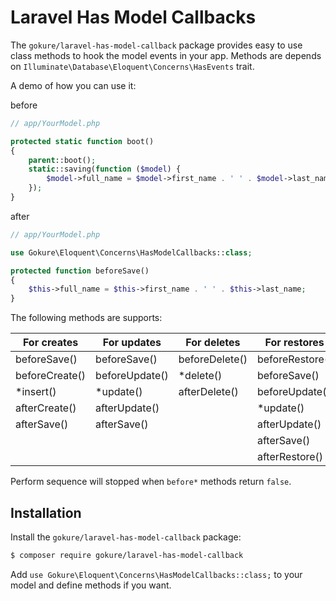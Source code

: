 # Laravel Has Model Callbacks

The `gokure/laravel-has-model-callback` package provides easy to use class methods to hook the model events in your app. Methods are depends on `Illuminate\Database\Eloquent\Concerns\HasEvents` trait.

A demo of how you can use it:

before

```php
// app/YourModel.php

protected static function boot()
{
    parent::boot();
    static::saving(function ($model) {
        $model->full_name = $model->first_name . ' ' . $model->last_name;
    });
}
```

after

```php
// app/YourModel.php

use Gokure\Eloquent\Concerns\HasModelCallbacks::class;

protected function beforeSave()
{
    $this->full_name = $this->first_name . ' ' . $this->last_name;
}
```

The following methods are supports:

| For creates    | For updates       | For deletes       | For restores      |
|----------------|-------------------|-------------------|-------------------|
| beforeSave()   | beforeSave()      | beforeDelete()    | beforeRestore()   |
| beforeCreate() | beforeUpdate()    | *delete()         | beforeSave()      |
| *insert()      | *update()         | afterDelete()     | beforeUpdate()    |
| afterCreate()  | afterUpdate()     |                   | *update()         |
| afterSave()    | afterSave()       |                   | afterUpdate()     |
|                |                   |                   | afterSave()       |
|                |                   |                   | afterRestore()    |

Perform sequence will stopped when `before*` methods return `false`.

## Installation

Install the `gokure/laravel-has-model-callback` package:

```bash
$ composer require gokure/laravel-has-model-callback
```

Add `use Gokure\Eloquent\Concerns\HasModelCallbacks::class;` to your model and define methods if you want.
